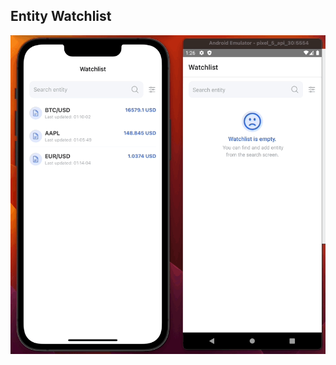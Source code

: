## Entity Watchlist

![](https://github.com/ddikodroid/entity-watchlist-react-native/blob/master/demo.gif)